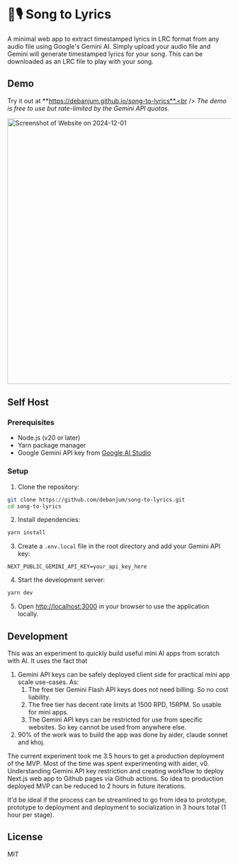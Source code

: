 # 🎷🎙️ Song to Lyrics

A minimal web app to extract timestamped lyrics in LRC format from any audio file using Google's Gemini AI.
Simply upload your audio file and Gemini will generate timestamped lyrics for your song. This can be downloaded as an LRC file to play with your song.

## Demo

Try it out at **https://debanjum.github.io/song-to-lyrics**.<br />
*The demo is free to use but rate-limited by the Gemini API quotas.*

<img width="600" alt="Screenshot of Website on 2024-12-01" src="https://github.com/user-attachments/assets/0ca000f2-611c-47cc-a063-0da3a3548b3e">


## Self Host

### Prerequisites

- Node.js (v20 or later)
- Yarn package manager
- Google Gemini API key from [Google AI Studio](https://aistudio.google.com/app/apikey)

### Setup

1. Clone the repository:
```bash
git clone https://github.com/debanjum/song-to-lyrics.git
cd song-to-lyrics
```

2. Install dependencies:
```bash
yarn install
```

3. Create a `.env.local` file in the root directory and add your Gemini API key:
```
NEXT_PUBLIC_GEMINI_API_KEY=your_api_key_here
```

4. Start the development server:
```bash
yarn dev
```

5. Open [http://localhost:3000](http://localhost:3000) in your browser to use the application locally.


## Development
This was an experiment to quickly build useful mini AI apps from scratch with AI.
It uses the fact that
1. Gemini API keys can be safely deployed client side for practical mini app scale use-cases. As:
   1. The free tier Gemini Flash API keys does not need billing. So no cost liability.
   2. The free tier has decent rate limits at 1500 RPD, 15RPM. So usable for mini apps.
   3. The Gemini API keys can be restricted for use from specific websites. So key cannot be used from anywhere else.
2. 90% of the work was to build the app was done by aider, claude sonnet and khoj.

The current experiment took me 3.5 hours to get a production deployment of the MVP. Most of the time was spent experimenting with aider, v0. Understanding Gemini API key restriction and creating workflow to deploy Next.js web app to Github pages via Github actions. So idea to production deployed MVP can be reduced to 2 hours in future iterations.

It'd be ideal if the process can be streamlined to go from idea to prototype, prototype to deployment and deployment to socialization in 3 hours total (1 hour per stage).

## License

MIT
